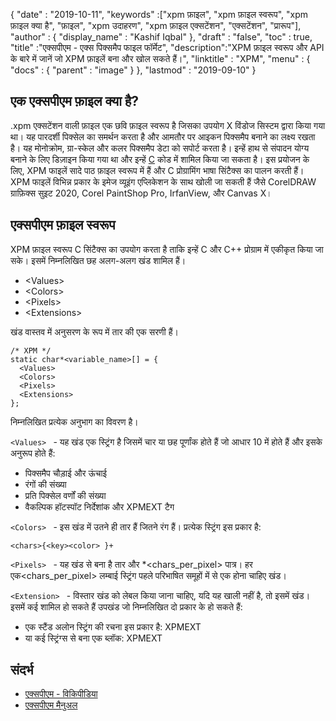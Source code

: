 {
  "date" : "2019-10-11",
  "keywords" :["xpm फ़ाइल", "xpm फ़ाइल स्वरूप", "xpm फ़ाइल क्या है", "फ़ाइल", "xpm उदाहरण", "xpm फ़ाइल एक्सटेंशन", "एक्सटेंशन", "प्रारूप"],
  "author" : {
    "display_name" : "Kashif Iqbal"
},
  "draft" : "false",
  "toc" : true,
  "title" :"एक्सपीएम - एक्स पिक्समैप फाइल फॉर्मेट",
  "description":"XPM फ़ाइल स्वरूप और API के बारे में जानें जो XPM फ़ाइलें बना और खोल सकते हैं।",
  "linktitle" : "XPM",
  "menu" : {
    "docs" : {
      "parent" : "image"
}
},
  "lastmod" : "2019-09-10"
}

## एक एक्सपीएम फ़ाइल क्या है?

.xpm एक्सटेंशन वाली फ़ाइल एक छवि फ़ाइल स्वरूप है जिसका उपयोग X विंडोज सिस्टम द्वारा किया गया था। यह पारदर्शी पिक्सेल का समर्थन करता है और आमतौर पर आइकन पिक्समैप बनाने का लक्ष्य रखता है। यह मोनोक्रोम, ग्रा-स्केल और कलर पिक्समैप डेटा को सपोर्ट करता है। इन्हें हाथ से संपादन योग्य बनाने के लिए डिज़ाइन किया गया था और इन्हें [C](/hi/programming/c/) कोड में शामिल किया जा सकता है। इस प्रयोजन के लिए, XPM फाइलें सादे पाठ फ़ाइल स्वरूप में हैं और C प्रोग्रामिंग भाषा सिंटैक्स का पालन करती हैं। XPM फाइलें विभिन्न प्रकार के इमेज व्यूइंग एप्लिकेशन के साथ खोली जा सकती हैं जैसे
CorelDRAW ग्राफ़िक्स सुइट 2020, Corel PaintShop Pro, IrfanView, और Canvas X।

## एक्सपीएम फ़ाइल स्वरूप

XPM फ़ाइल स्वरूप C सिंटैक्स का उपयोग करता है ताकि इन्हें C और C++ प्रोग्राम में एकीकृत किया जा सके। इसमें निम्नलिखित छह अलग-अलग खंड शामिल हैं।

* \<Values>
* \<Colors>
* \<Pixels>
* \<Extensions>

खंड वास्तव में अनुसरण के रूप में तार की एक सरणी हैं।

```
/* XPM */
static char*<variable_name>[] = {
  <Values>
  <Colors>
  <Pixels>
  <Extensions>
};
```
निम्नलिखित प्रत्येक अनुभाग का विवरण है।

`<Values> ` - यह खंड एक स्ट्रिंग है जिसमें चार या छह पूर्णांक होते हैं जो आधार 10 में होते हैं और इसके अनुरूप होते हैं:

* पिक्समैप चौड़ाई और ऊंचाई
* रंगों की संख्या
* प्रति पिक्सेल वर्णों की संख्या
* वैकल्पिक हॉटस्पॉट निर्देशांक और XPMEXT टैग

`<Colors> ` - इस खंड में उतने ही तार हैं जितने रंग हैं। प्रत्येक स्ट्रिंग इस प्रकार है:

```
<chars>{<key><color> }+
```
`<Pixels> ` - यह खंड से बना है<height> तार और<width> \*<chars_per_pixel> पात्र। हर एक<chars_per_pixel> लम्बाई स्ट्रिंग पहले परिभाषित समूहों में से एक होना चाहिए<Colors> खंड।

`<Extension> ` - विस्तार खंड को लेबल किया जाना चाहिए, यदि यह खाली नहीं है, तो इसमें<Values> खंड। इसमें कई शामिल हो सकते हैं<Extension> उपखंड जो निम्नलिखित दो प्रकार के हो सकते हैं:

* एक स्टैंड अलोन स्ट्रिंग की रचना इस प्रकार है: XPMEXT<extension-name><extension-data>
* या कई स्ट्रिंग्स से बना एक ब्लॉक: XPMEXT<extension-name><related extension-data composed of several strings>

## संदर्भ

* [एक्सपीएम - विकिपीडिया](https://en.wikipedia.org/wiki/X_PixMap)
* [एक्सपीएम मैनुअल](http://www.xfree86.org/current/xpm.pdf)

